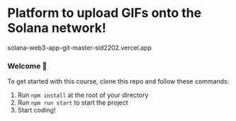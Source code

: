 # Platform to upload GIFs onto the Solana network!
solana-web3-app-git-master-sid2202.vercel.app

### **Welcome 👋**
To get started with this course, clone this repo and follow these commands:

1. Run `npm install` at the root of your directory
2. Run `npm run start` to start the project
3. Start coding!

